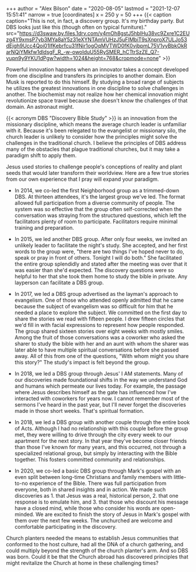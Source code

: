 +++
author = "Alex Bilson"
date = "2020-08-05"
lastmod = "2021-12-07 15:51:41"
narrow = true
[coordinates]
    x = 250
    y = 50
+++
{{< caption caption="This is not, in fact, a discovery group. It's my birthday party. But DBS looks just like this (though often on typical furniture)." src="https://d3swaw.by.files.1drv.com/y4mOh8gstJ5hblHu38vc9Zxre1C2EUzg4Y9xmsP7yb3MYa8aY5z31eXYNTAmVUHzJ5uFlMbiT9sXnproX7ULJo53dEjgh9Ucc4Qoi01IfKebrfcu31fNir1ogOqMVTWD0fK0vjbpmL75V1vyBbkOkRarNQiYMkfw1dldsgF_R_-w-owoIduU55RySMER_hCTtrSzZE_Q7-vupn9y9YKU1dPgw?width=1024&height=768&cropmode=none" >}}

Powerful innovation happens when an innovator takes a concept developed from one discipline and transfers its principles to another domain. Elon Musk is reported to do this himself. By studying a broad range of subjects he utilizes the greatest innovations in one discipline to solve challenges in another. The biochemist may not realize how her chemical innovation might revolutionize space travel because she doesn't know the challenges of that domain. An astronaut might.

{{< acronym DBS "Discovery Bible Study" >}} is an innovation from the missionary discipline, which means the average church leader is unfamiliar with it. Because it's been relegated to the evangelist or missionary silo, the church leader is unlikely to consider how the principles might solve the challenges in the traditional church. I believe the principles of DBS address many of the obstacles that plague traditional churches, but it may take a paradigm shift to apply them.

Jesus used stories to challenge people's conceptions of reality and plant seeds that would later transform their worldview. Here are a few true stories from our own experience that I pray will expand your paradigm.

- In 2014, we co-led the first Neighborhood group as a trimmed-down DBS. At thirteen attendees, it's the largest group we've led. The format allowed full participation from a diverse community of people. The system was so effective that the group often self-corrected when the conversation was straying from the structured questions, which left the facilitators plenty of room to participate. Facilitators require minimal training and preparation.

- In 2015, we led another DBS group. After only four weeks, we invited an unlikely leader to facilitate the night's study. She accepted, and her first words to the group were, "there are two things I've hoped never to do, speak or pray in front of others. Tonight I will do both." She facilitated the entire group splendidly and stated after the meeting was over that it was easier than she'd expected. The discovery questions were so helpful to her that she took them home to study the bible in private. Any layperson can facilitate a DBS group.

- In 2017, we led a DBS group advertised as the layman's approach to evangelism. One of those who attended openly admitted that he came because the subject of evangelism was so difficult for him that he needed a place to explore the subject. We committed on the first day to share the stories we read with fifteen people. I drew fifteen circles that we'd fill in with facial expressions to represent how people responded. The group shared sixteen stories over eight weeks with mostly smiles. Among the fruit of those conversations was a coworker who asked the sharer to study the bible with her and an aunt with whom the sharer was later able to have multiple spiritual conversations before she passed away. All of this from one of the questions, "With whom might you share this story?" The study's impact is felt beyond the group.

- In 2018, we led a DBS group through Jesus' I AM statements. Many of our discoveries made foundational shifts in the way we understand God and humans which permeate our lives today. For example, the passage where Jesus describes himself as the gate has influenced how I've interacted with coworkers for years now. I cannot remember most of the sermons I've heard in the past year, but I'll never forget the discoveries made in those short weeks. That's spiritual formation.

- In 2018, we led a DBS group with another couple through the entire book of Acts. Although I had no relationship with this couple before the group met, they were willing to drive through the city every week to our apartment for the next story. In that year they've become closer friends than those I've known for many years, and this occurred, not through a specialized relational group, but simply by interacting with the Bible together. This fosters committed community and relationships.

- In 2020, we co-led a basic DBS group through Mark's gospel with an even split between long-time Christians and family members with little-to-no experience of the Bible. There was full participation from everyone, both in shared insights and in action. We made such discoveries as 1. that Jesus was a real, historical person, 2. that one response is to emulate him, and 3. that those who discount his message have a closed mind, while those who consider his words are open-minded. We are excited to finish the story of Jesus in Mark's gospel with them over the next few weeks. The unchurched are welcome and comfortable participating in the discovery.

Church planters needed the means to establish Jesus communities that conformed to the host culture, had all the DNA of a church gathering, and could multiply beyond the strength of the church planter's arm. And so DBS was born. Could it be that the Church abroad has discovered principles that might revitalize the Church at home in these challenging times?

